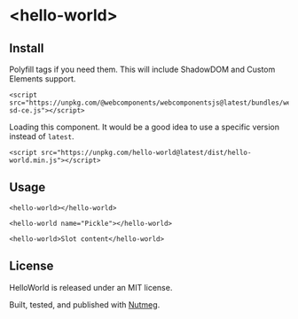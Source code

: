&lt;hello-world&gt;
====

Install
----

Polyfill tags if you need them. This will include ShadowDOM and Custom Elements support.

```
<script src="https://unpkg.com/@webcomponents/webcomponentsjs@latest/bundles/webcomponents-sd-ce.js"></script>
```

Loading this component. It would be a good idea to use a specific version instead of `latest`.

```
<script src="https://unpkg.com/hello-world@latest/dist/hello-world.min.js"></script>
```

Usage
----

```
<hello-world></hello-world>

<hello-world name="Pickle"></hello-world>

<hello-world>Slot content</hello-world>
```



License
----

HelloWorld is released under an MIT license.

Built, tested, and published with [Nutmeg](https://nutmeg.tools).
